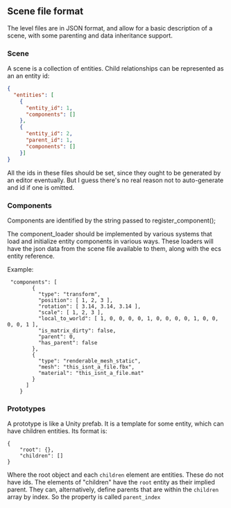 ## Scene file format

The level files are in JSON format, and allow for a basic description of a scene, 
with some parenting and data inheritance support. 

### Scene

A scene is a collection of entities. Child relationships can be represented
as an an entity id:

```json
{
  "entities": [
    {
      "entity_id": 1,
      "components": []
    },
    {
      "entity_id": 2,
      "parent_id": 1,
      "components": []
    }]
}
```

All the ids in these files should be set, since they ought to be generated 
by an editor eventually. But I guess there's no real reason not to auto-generate
and id if one is omitted.


### Components

Components are identified by the string passed to register_component();

The component_loader should be implemented by various systems that load and initialize entity components in various ways.
These loaders will have the json data from the scene file available to them, along with the ecs entity reference. 


Example:
```
 "components": [
        {
          "type": "transform",
          "position": [ 1, 2, 3 ],
          "rotation": [ 3.14, 3.14, 3.14 ],
          "scale": [ 1, 2, 3 ],
          "local_to_world": [ 1, 0, 0, 0, 0, 1, 0, 0, 0, 0, 1, 0, 0, 0, 0, 1 ],
          "is_matrix_dirty": false,
          "parent": 0,
          "has_parent": false
        },
        {
          "type": "renderable_mesh_static",
          "mesh": "this_isnt_a_file.fbx",
          "material": "this_isnt_a_file.mat"
        }
      ]
    }
```

### Prototypes

A prototype is like a Unity prefab. It is a template for some entity, which can have
children entities. Its format is:
```
{
    "root": {},
    "children": []
}
```
Where the root object and each `children` element are entities. These do not have ids.
The elements of "children" have the `root` entity as their implied parent. 
They can, alternatively, define parents that are within the `children` array
by index. So the property is called `parent_index` 